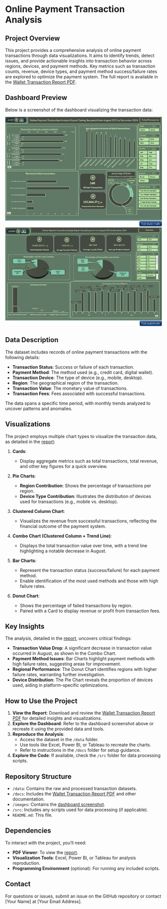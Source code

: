 # Online Payment Transaction Analysis

## Project Overview
This project provides a comprehensive analysis of online payment transactions through data visualizations. It aims to identify trends, detect issues, and provide actionable insights into transaction behavior across regions, devices, and payment methods. Key metrics such as transaction counts, revenue, device types, and payment method success/failure rates are explored to optimize the payment system. The full report is available in the [Wallet Transaction Report PDF](wallet_transaction_report_project.pdf).

## Dashboard Preview
Below is a screenshot of the dashboard visualizing the transaction data:

![Dashboard Screenshot](dashboard_screenshot1.png)
![Dashboard Screenshot](dashboard_screenshot2.png)

## Data Description
The dataset includes records of online payment transactions with the following details:
- **Transaction Status**: Success or failure of each transaction.
- **Payment Method**: The method used (e.g., credit card, digital wallet).
- **Transaction Device**: The type of device (e.g., mobile, desktop).
- **Region**: The geographical region of the transaction.
- **Transaction Value**: The monetary value of transactions.
- **Transaction Fees**: Fees associated with successful transactions.

The data spans a specific time period, with monthly trends analyzed to uncover patterns and anomalies.

## Visualizations
The project employs multiple chart types to visualize the transaction data, as detailed in the [report](wallet_transaction_report_project.pdf):

1. **Cards**:
   - Display aggregate metrics such as total transactions, total revenue, and other key figures for a quick overview.

2. **Pie Charts**:
   - **Region Contribution**: Shows the percentage of transactions per region.
   - **Device Type Contribution**: Illustrates the distribution of devices used for transactions (e.g., mobile vs. desktop).

3. **Clustered Column Chart**:
   - Visualizes the revenue from successful transactions, reflecting the financial outcome of the payment system.

4. **Combo Chart (Clustered Column + Trend Line)**:
   - Displays the total transaction value over time, with a trend line highlighting a notable decrease in August.

5. **Bar Charts**:
   - Represent the transaction status (success/failure) for each payment method.
   - Enable identification of the most used methods and those with high failure rates.

6. **Donut Chart**:
   - Shows the percentage of failed transactions by region.
   - Paired with a Card to display revenue or profit from transaction fees.

## Key Insights
The analysis, detailed in the [report](./docs/wallet_transaction_report_project.pdf), uncovers critical findings:
- **Transaction Value Drop**: A significant decrease in transaction value occurred in August, as shown in the Combo Chart.
- **Payment Method Issues**: Bar Charts highlight payment methods with high failure rates, suggesting areas for improvement.
- **Regional Performance**: The Donut Chart identifies regions with higher failure rates, warranting further investigation.
- **Device Distribution**: The Pie Chart reveals the proportion of devices used, aiding in platform-specific optimizations.

## How to Use the Project
1. **View the Report**: Download and review the [Wallet Transaction Report PDF](./docs/wallet_transaction_report_project.pdf) for detailed insights and visualizations.
2. **Explore the Dashboard**: Refer to the dashboard screenshot above or recreate it using the provided data and tools.
3. **Reproduce the Analysis**:
   - Access the dataset in the `/data` folder.
   - Use tools like Excel, Power BI, or Tableau to recreate the charts.
   - Refer to instructions in the `/docs` folder for setup guidance.
4. **Explore the Code**: If available, check the `/src` folder for data processing scripts.

## Repository Structure
- `/data`: Contains the raw and processed transaction datasets.
- `/docs`: Includes the [Wallet Transaction Report PDF](./docs/wallet_transaction_report_project.pdf) and other documentation.
- `/images`: Contains the [dashboard screenshot](./images/dashboard_screenshot.png).
- `/src`: Includes any scripts used for data processing (if applicable).
- `README.md`: This file.

## Dependencies
To interact with the project, you’ll need:
- **PDF Viewer**: To view the [report](./docs/wallet_transaction_report_project.pdf).
- **Visualization Tools**: Excel, Power BI, or Tableau for analysis reproduction.
- **Programming Environment** (optional): For running any included scripts.

## Contact
For questions or issues, submit an issue on the GitHub repository or contact [Your Name] at [Your Email Address].
